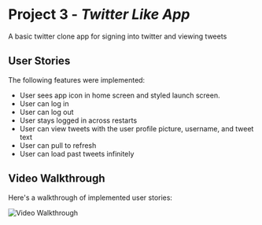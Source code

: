 # Project 3 - *Twitter Like App*

A basic twitter clone app for signing into twitter and viewing tweets

## User Stories

The following features were implemented:

- User sees app icon in home screen and styled launch screen.
- User can log in
- User can log out
- User stays logged in across restarts
- User can view tweets with the user profile picture, username, and tweet text
- User can pull to refresh
- User can load past tweets infinitely

## Video Walkthrough

Here's a walkthrough of implemented user stories:

<img src='https://imgur.com/DuoUGE4.gif' title='Video Walkthrough' width='' alt='Video Walkthrough' />

